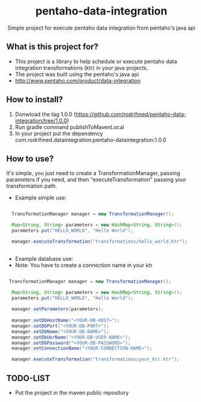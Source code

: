 <p align="center">
  <h1 align="center">pentaho-data-integration</h1>
  <p align="center">Simple project for execute pentaho data integration from pentaho's java api</p>
</p>

## What is this project for?

 - This project is a library to help schedule or execute pentaho data integration transformations (ktr) in your java projects.
 - The project was built using the pentaho's java api
 - http://www.pentaho.com/product/data-integration
 
## How to install?

 1) Donwload the tag 1.0.0 (https://github.com/rodrifmed/pentaho-data-integration/tree/1.0.0)
 2) Run gradle command publishToMavenLocal
 3) In your project put the dependency com.rodrifmed.dataintegration:pentaho-dataintegration:1.0.0

## How to use?

It's simple, you just need to create a TransformationManager, passing parameters if you need, and then "executeTransformation" passing
your transformation path.

- Example simple use:
```java

  TransformationManager manager = new TransformationManager();

  Map<String, String> parameters = new HashMap<String, String>();
  parameters.put("HELLO_WORLD", "Hello World");

  manager.executeTransformation("transformations/hello_world.ktr");
  
```

- Example database use:
- Note: You have to create a connection name in your ktr
```java

 TransformationManager manager = new TransformationManager();

  Map<String, String> parameters = new HashMap<String, String>();
  parameters.put("HELLO_WORLD", "Hello World");
  
  manager.setParameters(parameters);
  
  manager.setDbHostName("<YOUR-DB-HOST>");
  manager.setDbPort("<YOUR-DB-PORT>");
  manager.setDbName("<YOUR-DB-NAME>");
  manager.setDbUerName("<YOUR-DB-USER-NAME>");
  manager.setDbPassword("<YOUR-DB-PASSWORD>");
  manager.setConnectionName("<YOUR-CONNECTION-NAME>");

  manager.executeTransformation("transformations/your_ktr.ktr");

```

## TODO-LIST

 - Put the project in the maven public repository
